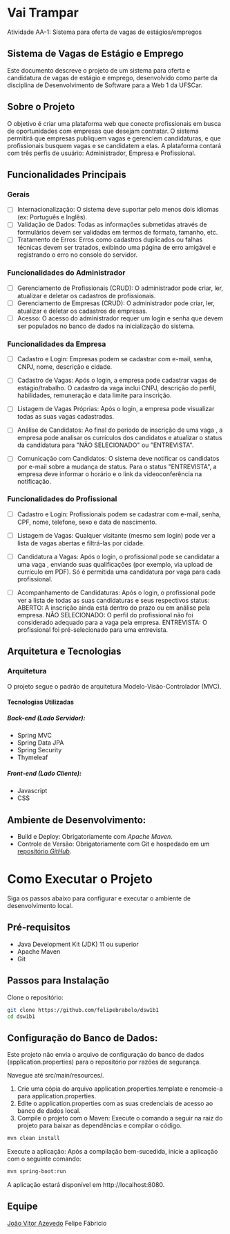 # Vai Trampar
Atividade AA-1: Sistema para oferta de vagas de estágios/empregos

## Sistema de Vagas de Estágio e Emprego
Este documento descreve o projeto de um sistema para oferta e candidatura de vagas de estágio e emprego, desenvolvido como parte da disciplina de Desenvolvimento de Software para a Web 1 da UFSCar.

## Sobre o Projeto
O objetivo é criar uma plataforma web que conecte profissionais em busca de oportunidades com empresas que desejam contratar. O sistema permitirá que empresas publiquem vagas e gerenciem candidaturas, e que profissionais busquem vagas e se candidatem a elas. A plataforma contará com três perfis de usuário: Administrador, Empresa e Profissional.

## Funcionalidades Principais
### Gerais
- [ ] Internacionalização: O sistema deve suportar pelo menos dois idiomas (ex: Português e Inglês).
- [ ] Validação de Dados: Todas as informações submetidas através de formulários devem ser validadas em termos de formato, tamanho, etc.
- [ ] Tratamento de Erros: Erros como cadastros duplicados ou falhas técnicas devem ser tratados, exibindo uma página de erro amigável e registrando o erro no console do servidor.
### Funcionalidades do Administrador
- [ ] Gerenciamento de Profissionais (CRUD): O administrador pode criar, ler, atualizar e deletar os cadastros de profissionais.
- [ ] Gerenciamento de Empresas (CRUD): O administrador pode criar, ler, atualizar e deletar os cadastros de empresas.
- [ ] Acesso: O acesso do administrador requer um login e senha que devem ser populados no banco de dados na inicialização do sistema.
### Funcionalidades da Empresa
- [ ] Cadastro e Login: Empresas podem se cadastrar com e-mail, senha, CNPJ, nome, descrição e cidade.
- [ ] Cadastro de Vagas: Após o login, a empresa pode cadastrar vagas de estágio/trabalho. O cadastro da vaga inclui CNPJ, descrição do perfil, habilidades, remuneração e data limite para inscrição.

- [ ] Listagem de Vagas Próprias: Após o login, a empresa pode visualizar todas as suas vagas cadastradas.
- [ ] Análise de Candidatos: Ao final do período de inscrição de uma vaga , a empresa pode analisar os currículos dos candidatos e atualizar o status da candidatura para "NÃO SELECIONADO" ou "ENTREVISTA".

- [ ] Comunicação com Candidatos: O sistema deve notificar os candidatos por e-mail sobre a mudança de status. Para o status "ENTREVISTA", a empresa deve informar o horário e o link da videoconferência na notificação.

### Funcionalidades do Profissional
- [ ] Cadastro e Login: Profissionais podem se cadastrar com e-mail, senha, CPF, nome, telefone, sexo e data de nascimento.
- [ ] Listagem de Vagas: Qualquer visitante (mesmo sem login) pode ver a lista de vagas abertas e filtrá-las por cidade.
- [ ] Candidatura a Vagas: Após o login, o profissional pode se candidatar a uma vaga , enviando suas qualificações (por exemplo, via upload de currículo em PDF). Só é permitida uma candidatura por vaga para cada profissional.


- [ ] Acompanhamento de Candidaturas: Após o login, o profissional pode ver a lista de todas as suas candidaturas e seus respectivos status: 
ABERTO: A inscrição ainda está dentro do prazo ou em análise pela empresa.
NÃO SELECIONADO: O perfil do profissional não foi considerado adequado para a vaga pela empresa.
ENTREVISTA: O profissional foi pré-selecionado para uma entrevista.

## Arquitetura e Tecnologias
### Arquitetura
O projeto segue o padrão de arquitetura Modelo-Visão-Controlador (MVC).

#### Tecnologias Utilizadas
##### Back-end (Lado Servidor):
- Spring MVC
- Spring Data JPA
- Spring Security
- Thymeleaf
##### Front-end (Lado Cliente):
- Javascript
- CSS

## Ambiente de Desenvolvimento:
- Build e Deploy: Obrigatoriamente com *Apache Maven*.
- Controle de Versão: Obrigatoriamente com Git e hospedado em um [repositório *GitHub*](https://github.com/felipebrabelo/dsw1b1).

# Como Executar o Projeto
Siga os passos abaixo para configurar e executar o ambiente de desenvolvimento local.

## Pré-requisitos
- Java Development Kit (JDK) 11 ou superior
- Apache Maven
- Git

## Passos para Instalação
Clone o repositório:
```Bash
git clone https://github.com/felipebrabelo/dsw1b1
cd dsw1b1
```

## Configuração do Banco de Dados:
Este projeto não envia o arquivo de configuração do banco de dados (application.properties) para o repositório por razões de segurança.

Navegue até src/main/resources/.
1. Crie uma cópia do arquivo application.properties.template e renomeie-a para application.properties.
2. Edite o application.properties com as suas credenciais de acesso ao banco de dados local.
3. Compile o projeto com o Maven:
Execute o comando a seguir na raiz do projeto para baixar as dependências e compilar o código.

```Bash
mvn clean install
```

Execute a aplicação:
Após a compilação bem-sucedida, inicie a aplicação com o seguinte comando:

```Bash
mvn spring-boot:run
```
A aplicação estará disponível em http://localhost:8080.

## Equipe
[João Vitor Azevedo](https://github.com/JoaoVitorAzevedo)
Felipe
Fábricio
